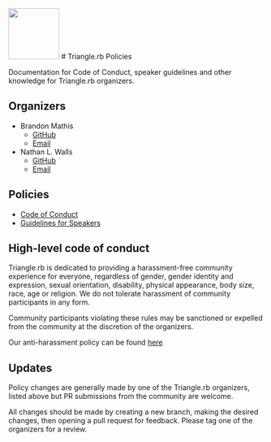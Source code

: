 <img src="http://triangleruby.com/assets/images/logo-bd531bd4.png" width='100px'/>
# Triangle.rb Policies

Documentation for Code of Conduct, speaker guidelines and other knowledge for Triangle.rb organizers.

## Organizers

* Brandon Mathis
  * [GitHub](https://github.com/BrandonMathis)
  * [Email](mailto:bemathis@gmail.com)
* Nathan L. Walls
  * [GitHub](https://github.com/base10)
  * [Email](mailto:nathan@wallscorp.us)

## Policies

* [Code of Conduct][conduct]
* [Guidelines for Speakers][speakers]

## High-level code of conduct

Triangle.rb is dedicated to providing a harassment-free community experience
for everyone, regardless of gender, gender identity and expression, sexual
orientation, disability, physical appearance, body size, race, age or religion.
We do not tolerate harassment of community participants in any form.

Community participants violating these rules may be sanctioned or expelled from
the community at the discretion of the organizers.

Our anti-harassment policy can be found [here][conduct]

## Updates

Policy changes are generally made by one of the Triangle.rb organizers,
listed above but PR submissions from the community are welcome.

All changes should be made by creating a new branch, making the desired changes,
then opening a pull request for feedback. Please tag one of the organizers for
a review.

[conduct]: code-of-conduct.md
[speakers]: speaking-guidelines.md
